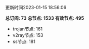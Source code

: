 更新时间2023-01-15 18:56:06

**总订阅: 73**
**总节点: 1533**
**有效节点: 495**
- trojan节点: 161
- v2ray节点: 153
- ss节点: 181

